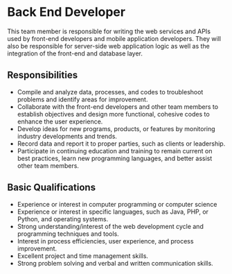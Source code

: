 # Back End Developer 
This team member is responsible for writing the web services and APIs used by front-end developers and mobile application developers. They will also be responsible for server-side web application logic as well as the integration of the front-end and database layer.
 
## Responsibilities
- Compile and analyze data, processes, and codes to troubleshoot problems and identify areas for improvement.
- Collaborate with the front-end developers and other team members to establish objectives and design more functional, cohesive codes to enhance the user experience.
- Develop ideas for new programs, products, or features by monitoring industry developments and trends.
- Record data and report it to proper parties, such as clients or leadership.
- Participate in continuing education and training to remain current on best practices, learn new programming languages, and better assist other team members.

## Basic Qualifications
- Experience or interest in computer programming or computer science
- Experience or interest in specific languages, such as Java, PHP, or Python, and operating systems.
- Strong understanding/interest of the web development cycle and programming techniques and tools.
- Interest in process efficiencies, user experience, and process improvement.
- Excellent project and time management skills.
- Strong problem solving and verbal and written communication skills.
